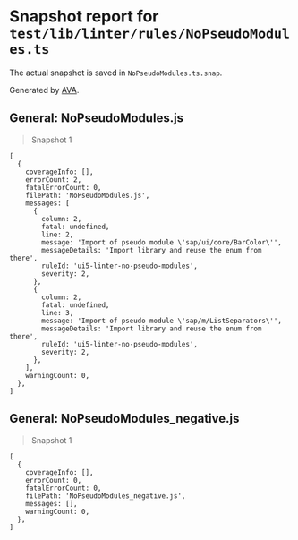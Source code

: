 # Snapshot report for `test/lib/linter/rules/NoPseudoModules.ts`

The actual snapshot is saved in `NoPseudoModules.ts.snap`.

Generated by [AVA](https://avajs.dev).

## General: NoPseudoModules.js

> Snapshot 1

    [
      {
        coverageInfo: [],
        errorCount: 2,
        fatalErrorCount: 0,
        filePath: 'NoPseudoModules.js',
        messages: [
          {
            column: 2,
            fatal: undefined,
            line: 2,
            message: 'Import of pseudo module \'sap/ui/core/BarColor\'',
            messageDetails: 'Import library and reuse the enum from there',
            ruleId: 'ui5-linter-no-pseudo-modules',
            severity: 2,
          },
          {
            column: 2,
            fatal: undefined,
            line: 3,
            message: 'Import of pseudo module \'sap/m/ListSeparators\'',
            messageDetails: 'Import library and reuse the enum from there',
            ruleId: 'ui5-linter-no-pseudo-modules',
            severity: 2,
          },
        ],
        warningCount: 0,
      },
    ]

## General: NoPseudoModules_negative.js

> Snapshot 1

    [
      {
        coverageInfo: [],
        errorCount: 0,
        fatalErrorCount: 0,
        filePath: 'NoPseudoModules_negative.js',
        messages: [],
        warningCount: 0,
      },
    ]
